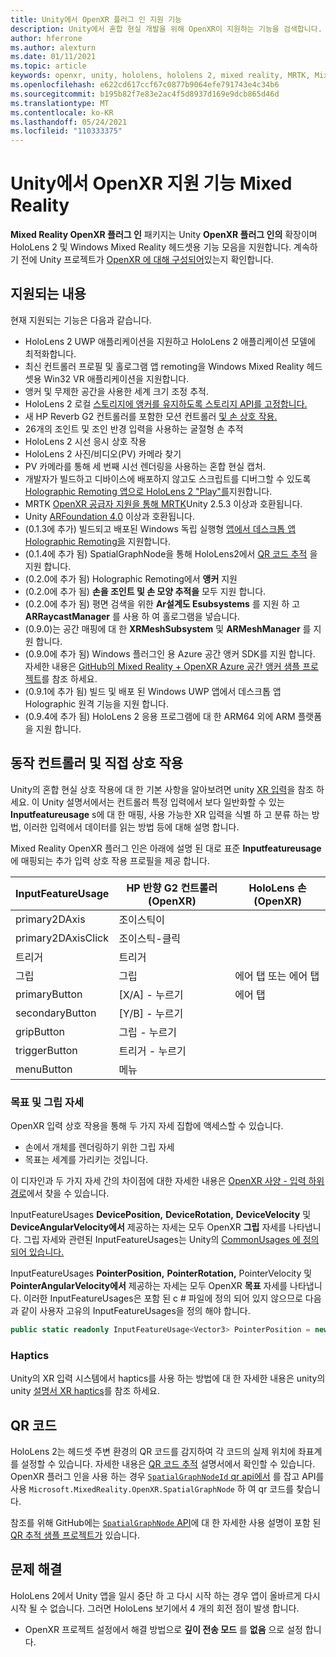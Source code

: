```yaml
---
title: Unity에서 OpenXR 플러그 인 지원 기능
description: Unity에서 혼합 현실 개발을 위해 OpenXR이 지원하는 기능을 검색합니다.
author: hferrone
ms.author: alexturn
ms.date: 01/11/2021
ms.topic: article
keywords: openxr, unity, hololens, hololens 2, mixed reality, MRTK, Mixed Reality Toolkit, 증강 현실, 가상 현실, 혼합 현실 헤드셋, 학습, 자습서, 시작
ms.openlocfilehash: e622cd617ccf67c0877b9064efe791743e4c34b6
ms.sourcegitcommit: b195b82f7e83e2ac4f5d8937d169e9dcb865d46d
ms.translationtype: MT
ms.contentlocale: ko-KR
ms.lasthandoff: 05/24/2021
ms.locfileid: "110333375"
---
```

# <a name="mixed-reality-openxr-supported-features-in-unity"></a>Unity에서 OpenXR 지원 기능 Mixed Reality

**Mixed Reality OpenXR 플러그 인** 패키지는 Unity **OpenXR 플러그 인의** 확장이며 HoloLens 2 및 Windows Mixed Reality 헤드셋용 기능 모음을 지원합니다. 계속하기 전에 Unity 프로젝트가 [OpenXR 에 대해 구성되어](openxr-getting-started.md)있는지 확인합니다.

## <a name="whats-supported"></a>지원되는 내용

현재 지원되는 기능은 다음과 같습니다.

* HoloLens 2 UWP 애플리케이션을 지원하고 HoloLens 2 애플리케이션 모델에 최적화합니다.
* 최신 컨트롤러 프로필 및 홀로그램 앱 remoting을 Windows Mixed Reality 헤드셋용 Win32 VR 애플리케이션을 지원합니다.
* 앵커 및 무제한 공간을 사용한 세계 크기 조정 추적.
* HoloLens 2 로컬 [스토리지에 앵커를 유지하도록 스토리지 API를 고정합니다.](spatial-anchors-in-unity.md)
* 새 HP Reverb G2 컨트롤러를 포함한 모션 컨트롤러 [및 손 상호 작용.](#motion-controller-and-hand-interactions)
* 26개의 조인트 및 조인 반경 입력을 사용하는 굴절형 손 추적
* HoloLens 2 시선 응시 상호 작용
* HoloLens 2 사진/비디오(PV) 카메라 찾기
* PV 카메라를 통해 세 번째 시선 렌더링을 사용하는 혼합 현실 캡처.
* 개발자가 빌드하고 디바이스에 배포하지 않고도 스크립트를 디버그할 수 있도록 [Holographic Remoting 앱으로 HoloLens 2 "Play"를](unity-play-mode.md#holographic-remoting-in-unity-editor-play-mode)지원합니다.
* MRTK [OpenXR 공급자 지원을 통해 MRTK](openxr-getting-started.md#using-mrtk-with-openxr-support)Unity 2.5.3 이상과 호환됩니다.
* Unity [ARFoundation 4.0](https://docs.unity3d.com/Packages/com.unity.xr.arfoundation@4.1/manual/index.html) 이상과 호환됩니다.
* (0.1.3에 추가) 빌드되고 배포된 Windows 독립 실행형 [앱에서 데스크톱 앱 Holographic Remoting을](holographic-remoting-desktop.md) 지원합니다.
* (0.1.4에 추가 됨) SpatialGraphNode을 통해 HoloLens2에서 [QR 코드 추적](#qr-codes) 을 지원 합니다.
* (0.2.0에 추가 됨) Holographic Remoting에서 **앵커** 지원
* (0.2.0에 추가 됨) **손을 조인트 및 손 모양 추적을** 모두 지원 합니다.
* (0.2.0에 추가 됨) 평면 검색을 위한 **Ar설계도 Esubsystems** 를 지원 하 고 **ARRaycastManager** 를 사용 하 여 홀로그램을 넣습니다.
* (0.9.0)는 공간 매핑에 대 한 **XRMeshSubsystem** 및 **ARMeshManager** 를 지원 합니다.
* (0.9.0에 추가 됨) Windows 플러그인 용 Azure 공간 앵커 SDK를 지원 합니다. 자세한 내용은 [GitHub의 Mixed Reality + OpenXR Azure 공간 앵커 샘플 프로젝트](https://github.com/microsoft/OpenXR-Unity-MixedReality-Samples/tree/main/AzureSpatialAnchorsSample)를 참조 하세요.
* (0.9.1에 추가 됨) 빌드 및 배포 된 Windows UWP 앱에서 데스크톱 앱 Holographic 원격 기능을 지원 합니다.
* (0.9.4에 추가 됨) HoloLens 2 응용 프로그램에 대 한 ARM64 외에 ARM 플랫폼을 지원 합니다.

## <a name="motion-controller-and-hand-interactions"></a>동작 컨트롤러 및 직접 상호 작용

Unity의 혼합 현실 상호 작용에 대 한 기본 사항을 알아보려면 unity [XR 입력](https://docs.unity3d.com/2020.2/Documentation/Manual/xr_input.html)을 참조 하세요. 이 Unity 설명서에서는 컨트롤러 특정 입력에서 보다 일반화할 수 있는 **Inputfeatureusage** s에 대 한 매핑, 사용 가능한 XR 입력을 식별 하 고 분류 하는 방법, 이러한 입력에서 데이터를 읽는 방법 등에 대해 설명 합니다.

Mixed Reality OpenXR 플러그 인은 아래에 설명 된 대로 표준 **Inputfeatureusage** 에 매핑되는 추가 입력 상호 작용 프로필을 제공 합니다.

| InputFeatureUsage | HP 반향 G2 컨트롤러 (OpenXR) | HoloLens 손 (OpenXR) |
| ---- | ---- | ---- |
| primary2DAxis | 조이스틱이 | |
| primary2DAxisClick | 조이스틱-클릭 | |
| 트리거 | 트리거  | |
| 그립 | 그립 | 에어 탭 또는 에어 탭 |
| primaryButton | [X/A] - 누르기 | 에어 탭 |
| secondaryButton | [Y/B] - 누르기 | |
| gripButton | 그립 - 누르기 | |
| triggerButton | 트리거 - 누르기 | |
| menuButton | 메뉴 | |

### <a name="aim-and-grip-poses"></a>목표 및 그립 자세

OpenXR 입력 상호 작용을 통해 두 가지 자세 집합에 액세스할 수 있습니다.

* 손에서 개체를 렌더링하기 위한 그립 자세
* 목표는 세계를 가리키는 것입니다.

이 디자인과 두 가지 자세 간의 차이점에 대한 자세한 내용은 [OpenXR 사양 - 입력 하위 경로](https://www.khronos.org/registry/OpenXR/specs/1.0/html/xrspec.html#semantic-path-input)에서 찾을 수 있습니다.

InputFeatureUsages **DevicePosition,** **DeviceRotation,** **DeviceVelocity** 및 **DeviceAngularVelocity에서** 제공하는 자세는 모두 OpenXR **그립** 자세를 나타냅니다. 그립 자세와 관련된 InputFeatureUsages는 Unity의 [CommonUsages 에 정의되어 있습니다.](https://docs.unity3d.com/2020.2/Documentation/ScriptReference/XR.CommonUsages.html)

InputFeatureUsages **PointerPosition,** **PointerRotation,** PointerVelocity 및 **PointerAngularVelocity에서** 제공하는 자세는 모두 OpenXR **목표** 자세를 나타냅니다.  이러한 InputFeatureUsages은 포함 된 c # 파일에 정의 되어 있지 않으므로 다음과 같이 사용자 고유의 InputFeatureUsages을 정의 해야 합니다.

``` cs
public static readonly InputFeatureUsage<Vector3> PointerPosition = new InputFeatureUsage<Vector3>("PointerPosition");
```

### <a name="haptics"></a>Haptics

Unity의 XR 입력 시스템에서 haptics를 사용 하는 방법에 대 한 자세한 내용은 unity의 unity [설명서 XR haptics](https://docs.unity3d.com/2020.2/Documentation/Manual/xr_input.html#Haptics)를 참조 하세요.

## <a name="qr-codes"></a>QR 코드

HoloLens 2는 헤드셋 주변 환경의 QR 코드를 감지하여 각 코드의 실제 위치에 좌표계를 설정할 수 있습니다. 자세한 내용은 [QR 코드 추적](../platform-capabilities-and-apis/qr-code-tracking.md) 설명서에서 확인할 수 있습니다.  OpenXR 플러그 인을 사용 하는 경우 [ `SpatialGraphNodeId` qr api에서](../platform-capabilities-and-apis/qr-code-tracking.md#qr-api-reference) 를 잡고 API를 사용 `Microsoft.MixedReality.OpenXR.SpatialGraphNode` 하 여 qr 코드를 찾습니다.

참조를 위해 GitHub에는 [ `SpatialGraphNode` API](https://github.com/yl-msft/QRTracking/blob/main/SampleQRCodes/Assets/Scripts/SpatialGraphNodeTracker.cs)에 대 한 자세한 사용 설명이 포함 된 [QR 추적 샘플 프로젝트가](https://github.com/yl-msft/QRTracking) 있습니다.

## <a name="troubleshooting"></a>문제 해결

HoloLens 2에서 Unity 앱을 일시 중단 하 고 다시 시작 하는 경우 앱이 올바르게 다시 시작 될 수 없습니다. 그러면 HoloLens 보기에서 4 개의 회전 점이 발생 합니다.

* OpenXR 프로젝트 설정에서 해결 방법으로 **깊이 전송 모드** 를 **없음** 으로 설정 합니다.
